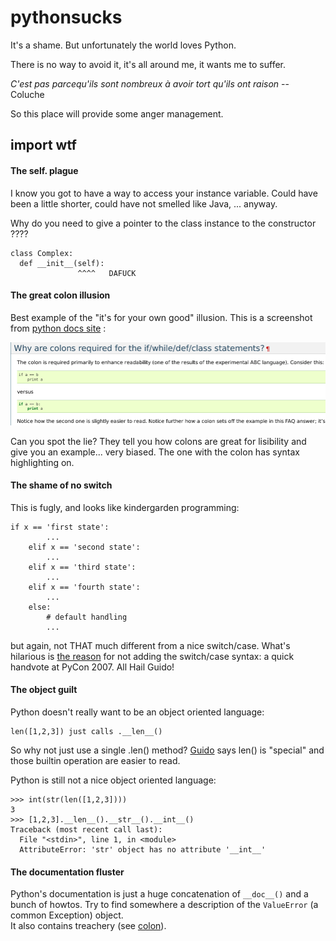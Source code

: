 pythonsucks
===========

It's a shame. But unfortunately the world loves Python.

There is no way to avoid it, it's all around me, it wants me to suffer.

*C'est pas parcequ'ils sont nombreux à avoir tort qu'ils ont raison*
                               -- Coluche


So this place will provide some anger management.

## import wtf

#### <a name="self"/> The self. plague

I know you got to have a way to access your instance variable. Could have been a little shorter, could have not smelled like Java, ... anyway.


Why do you need to give a pointer to the class instance to the constructor ????
 
    class Complex:
      def __init__(self):
                   ^^^^   DAFUCK
                   
                   
#### <a name="colon"/>The great colon illusion

Best example of the "it's for your own good" illusion. This is a screenshot from
 [python docs site](https://docs.python.org/2/faq/design.html#why-are-colons-required-for-the-if-while-def-class-statements) :

![ScreenShot](/sc/colon_lie.png)

Can you spot the lie? They tell you how colons are great for lisibility and give you an example... very biased. The one with the colon has syntax highlighting on.

#### <a name="switch"/> The shame of no switch

This is fugly, and looks like  kindergarden programming:

    if x == 'first state':
            ...
        elif x == 'second state':
            ...
        elif x == 'third state':
            ...
        elif x == 'fourth state':
            ...
        else:
            # default handling
            ...

but again, not THAT much different from a nice switch/case. What's hilarious is [the reason](http://legacy.python.org/dev/peps/pep-3103/#rejection-notice) for not adding the switch/case syntax: a quick handvote at PyCon 2007. All Hail Guido! 

#### <a name="poo"/> The object guilt

Python doesn't really want to be an object oriented language:

    len([1,2,3]) just calls .__len__()

So why not just use a single .len() method? [Guido](https://mail.python.org/pipermail/python-3000/2006-November/004643.html) says len() is "special" and those builtin operation are easier to read.

Python is still not a nice object oriented language:

    >>> int(str(len([1,2,3])))
    3
    >>> [1,2,3].__len__().__str__().__int__()
    Traceback (most recent call last):
      File "<stdin>", line 1, in <module>
      AttributeError: 'str' object has no attribute '__int__'

#### <a name="doc"/>The documentation fluster

Python's documentation is just a huge concatenation of `__doc__()` and a bunch of howtos. Try to find somewhere a description of the `ValueError` (a common Exception) object.  
It also contains treachery (see [colon](#colon)).
